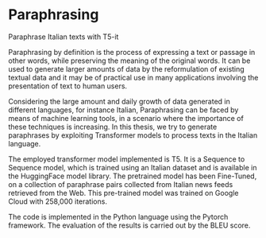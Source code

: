 # Paraphrasing
Paraphrase Italian texts with T5-it 

Paraphrasing by definition is the process of expressing a text or passage in other words, while preserving the meaning of the original words. It can be used to generate larger amounts of data by the reformulation of existing textual data and it may be of practical use in many applications involving the presentation of text to human users. 

Considering the large amount and daily growth of data generated in different languages, for instance Italian, Paraphrasing can be faced by means of machine learning tools, in a scenario where the importance of these techniques is increasing. In this thesis, we try to generate paraphrases by exploiting Transformer models to process texts in the Italian language.

The employed transformer model implemented is T5. It is a Sequence to Sequence model, which is trained using an  Italian dataset and is available in the HuggingFace model library. The pretrained model has been Fine-Tuned, on a collection of paraphrase pairs collected from Italian news feeds retrieved from the Web. This pre-trained model was trained on Google Cloud with 258,000 iterations.

The code is implemented in the Python language using the Pytorch framework. The evaluation of the results is carried out by the BLEU score.



